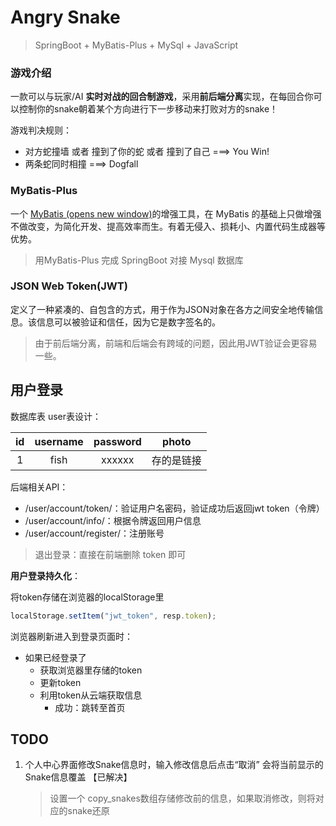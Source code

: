 # Angry Snake

> SpringBoot + MyBatis-Plus + MySql + JavaScript





### 游戏介绍

一款可以与玩家/AI **实时对战的回合制游戏**，采用**前后端分离**实现，在每回合你可以控制你的snake朝着某个方向进行下一步移动来打败对方的snake！

游戏判决规则：

- 对方蛇撞墙 或者 撞到了你的蛇 或者 撞到了自己  ===> You Win!
- 两条蛇同时相撞 ===>  Dogfall



### MyBatis-Plus

一个 [MyBatis (opens new window)](https://www.mybatis.org/mybatis-3/)的增强工具，在 MyBatis 的基础上只做增强不做改变，为简化开发、提高效率而生。有着无侵入、损耗小、内置代码生成器等优势。

> 用MyBatis-Plus 完成 SpringBoot 对接 Mysql 数据库



### JSON Web Token(JWT)

定义了一种紧凑的、自包含的方式，用于作为JSON对象在各方之间安全地传输信息。该信息可以被验证和信任，因为它是数字签名的。

> 由于前后端分离，前端和后端会有跨域的问题，因此用JWT验证会更容易一些。





## 用户登录

数据库表 user表设计：

|  id  | username | password |   photo    |
| :--: | :------: | :------: | :--------: |
|  1   |   fish   |  xxxxxx  | 存的是链接 |

后端相关API：

- /user/account/token/：验证用户名密码，验证成功后返回jwt token（令牌）
- /user/account/info/：根据令牌返回用户信息
- /user/account/register/：注册账号

>  退出登录：直接在前端删除 token 即可



**用户登录持久化**：

将token存储在浏览器的localStorage里

```js
localStorage.setItem("jwt_token", resp.token);
```

浏览器刷新进入到登录页面时：

- 如果已经登录了
  - 获取浏览器里存储的token
  - 更新token
  - 利用token从云端获取信息
    - 成功：跳转至首页













## TODO

1. 个人中心界面修改Snake信息时，输入修改信息后点击“取消” 会将当前显示的Snake信息覆盖 【已解决】

   > 设置一个 copy_snakes数组存储修改前的信息，如果取消修改，则将对应的snake还原